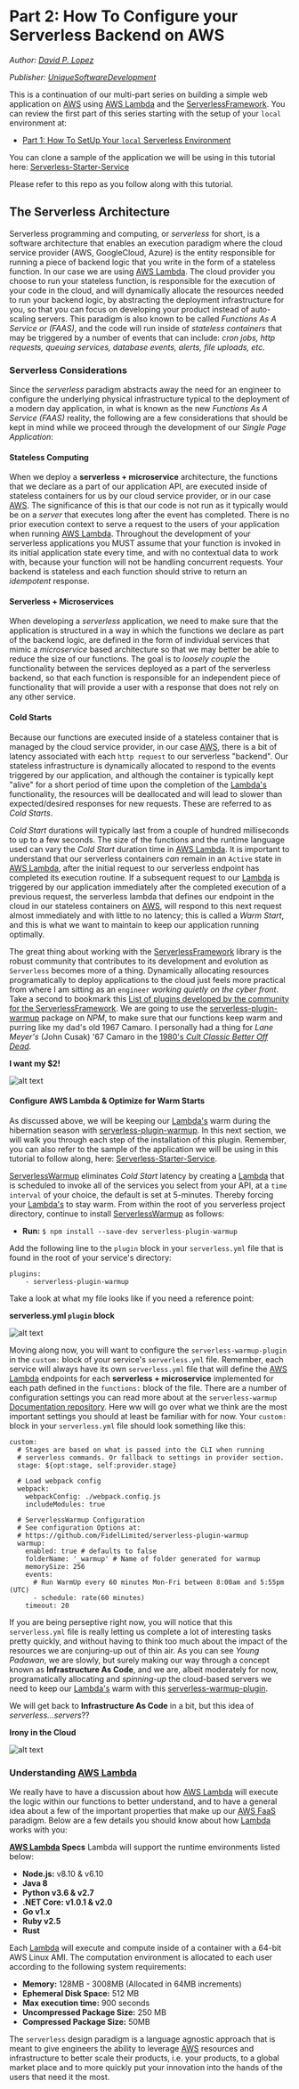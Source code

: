 # Part 2: How To Configure your Serverless Backend on AWS

*Author: [David P. Lopez](http://www.DavidPLopez.com)*

*Publisher: [UniqueSoftwareDevelopment](https://www.uniquesoftwaredev.com)*

This is a continuation of our multi-part series on building a simple web application on [AWS]() using [AWS Lambda]() and the [ServerlessFramework](). You can review the first part of this series starting with the setup of your `local` environment at:

* [Part 1: How To SetUp Your `local` Serverless Environment](https://github.com/lopezdp/TechnicalArticles/blob/master/HowToSetUpYourLocalServerlessEnvironment.md)

You can clone a sample of the application we will be using in this tutorial here: [Serverless-Starter-Service](https://github.com/lopezdp/ServerlessStarterService.git)

Please refer to this repo as you follow along with this tutorial.

## The Serverless Architecture

Serverless programming and computing, or *serverless* for short, is a software architecture that enables an execution paradigm where the cloud service provider (AWS, GoogleCloud, Azure) is the entity responsible for running a piece of backend logic that you write in the form of a stateless function. In our case we are using [AWS Lambda](). The cloud provider you choose to run your stateless function, is responsible for the execution of your code in the cloud, and will dynamically allocate the resources needed to run your backend logic, by abstracting the deployment infrastructure for you, so that you can focus on developing your product instead of auto-scaling servers. This paradigm is also known to be called *Functions As A Service or (FAAS)*, and the code will run inside of *stateless containers* that may be triggered by a number of events that can include: *cron jobs, http requests, queuing services, database events, alerts, file uploads, etc.*

### Serverless Considerations

Since the *serverless* paradigm abstracts away the need for an engineer to configure the underlying physical infrastructure typical to the deployment of a modern day application, in what is known as the new *Functions As A Service (FAAS)* reality, the following are a few considerations that should be kept in mind while we proceed through the development of our *Single Page Application*:

#### Stateless Computing

When we deploy a **serverless + microservice** architecture, the functions that we declare as a part of our application API, are executed inside of stateless containers for us by our cloud service provider, or in our case [AWS](). The significance of this is that our code is not run as it typically would be on a *server* that executes long after the event has completed. There is no prior execution context to serve a request to the users of your application when running [AWS Lambda](). Throughout the development of your serverless applications you MUST assume that your function is invoked in its initial application state every time, and with no contextual data to work with, because your function will not be handling concurrent requests. Your backend is stateless and each function should strive to return an *idempotent* response.

#### Serverless + Microservices

When developing a *serverless* application, we need to make sure that the application is structured in a way in which the functions we declare as part of the backend logic, are defined in the form of individual services that mimic a *microservice* based architecture so that we may better be able to reduce the size of our functions. The goal is to *loosely couple* the functionality between the services deployed as a part of the serverless backend, so that each function is responsible for an independent piece of functionality that will provide a user with a response that does not rely on any other service. 

#### Cold Starts

Because our functions are executed inside of a stateless container that is managed by the cloud service provider, in our case [AWS](), there is a bit of latency associated with each `http request` to our serverless "backend". Our stateless infrastructure is dynamically allocated to respond to the events triggered by our application, and although the container is typically kept "alive" for a short period of time upon the completion of the [Lambda's]() functionality, the resources will be deallocated and will lead to slower than expected/desired responses for new requests. These are referred to as *Cold Starts*. 

*Cold Start* durations will typically last from a couple of hundred milliseconds to up to a few seconds. The size of the functions and the runtime language used can vary the *Cold Start* duration time in [AWS Lambda](). It is important to understand that our serverless containers *can* remain in an `Active` state in [AWS Lambda](), after the initial request to our serverless endpoint has completed its execution routine. If a subsequent request to our [Lambda]() is triggered by our application immediately after the completed execution of a previous request, the serverless lambda that defines our endpoint in the cloud in our stateless containers on [AWS](), will respond to this next request almost immediately and with little to no latency; this is called a *Warm Start*, and this is what we want to maintain to keep our application running optimally.

The great thing about working with the [ServerlessFramework]() library is the robust community that contributes to its development and evolution as `Serverless` becomes more of a thing. Dynamically allocating resources programatically to deploy applications to the cloud just feels more practical from where I am sitting as an `engineer` *working quietly on the cyber front*. Take a second to bookmark this [List of plugins developed by the community for the ServerlessFramework](https://github.com/Jimdo/plugins-serverless). We are going to use the [serverless-plugin-warmup](https://github.com/FidelLimited/serverless-plugin-warmup) package on *NPM*, to make sure that our functions keep warm and purring like my dad's old 1967 Camaro. I personally had a thing for *Lane Meyer's* (John Cusak) '67 Camaro in the [1980's *Cult Classic* *Better Off Dead*](https://www.youtube.com/watch?v=jfatrAqd22c).

**I want my $2!**

![alt text](https://github.com/lopezdp/TechnicalArticles/blob/master/img/warmStartCamaro.jpg#center "I still want my $2!!!")

#### Configure AWS Lambda & Optimize for Warm Starts

As discussed above, we will be keeping our [Lambda's]() warm during the hibernation season with [serverless-plugin-warmup](https://github.com/FidelLimited/serverless-plugin-warmup).  In this next section, we will walk you through each step of the installation of this plugin. Remember, you can also refer to the sample of the application we will be using in this tutorial to follow along, here: [Serverless-Starter-Service](https://github.com/lopezdp/ServerlessStarterService.git). 

[ServerlessWarmup](https://github.com/FidelLimited/serverless-plugin-warmup) eliminates *Cold Start* latency by creating a [Lambda]() that is scheduled to invoke all of the services you select from your API, at a `time interval` of your choice, the default is set at 5-minutes. Thereby forcing your [Lambda's]() to stay warm. From within the root of you serverless project directory, continue to install [ServerlessWarmup](https://github.com/FidelLimited/serverless-plugin-warmup) as follows:

* **Run:** `$ npm install --save-dev serverless-plugin-warmup`

Add the following line to the `plugin` block in your `serverless.yml` file that is found in the root of your service's directory:

```
plugins:
	- serverless-plugin-warmup
```

Take a look at what my file looks like if you need a reference point:

**serverless.yml `plugin` block**

![alt text](https://github.com/lopezdp/TechnicalArticles/blob/master/img/serverless-warmup-blockYML.png#center "Serverless.yml Plugins!")

Moving along now, you will want to configure the `serverless-warmup-plugin` in the `custom:` block of your service's `serverless.yml` file. Remember, each service will always have its own `serverless.yml` file that will define the [AWS Lambda]() endpoints for each **serverless + microservice** implemented for each path defined in the `functions:` block of the file. There are a number of configuration settings you can read more about at the `serverless-warmup` [Documentation repository](https://github.com/FidelLimited/serverless-plugin-warmup). Here ww will go over what we think are the most important settings you should at least be familiar with for now. Your `custom:` block in your `serverless.yml` file should look something like this:

```
custom:
  # Stages are based on what is passed into the CLI when running
  # serverless commands. Or fallback to settings in provider section.
  stage: ${opt:stage, self:provider.stage}
  
  # Load webpack config
  webpack:
    webpackConfig: ./webpack.config.js
    includeModules: true

  # ServerlessWarmup Configuration
  # See configuration Options at:
  # https://github.com/FidelLimited/serverless-plugin-warmup
  warmup:
    enabled: true # defaults to false
    folderName: '_warmup' # Name of folder generated for warmup
    memorySize: 256
    events:
      # Run WarmUp every 60 minutes Mon-Fri between 8:00am and 5:55pm (UTC)
      - schedule: rate(60 minutes) 
    timeout: 20
```

If you are being perseptive right now, you will notice that this `serverless.yml` file is really letting us complete a lot of interesting tasks pretty quickly, and without having to think too much about the impact of the resources we are conjuring-up out of thin air. As you can see *Young Padawan*, we are slowly, but surely making our way through a concept known as **Infrastructure As Code**, and we are, albeit moderately for now, programatically allocating and *spinning-up* the cloud-based servers we need to keep our [Lambda's]() warm with this [serverless-warmup-plugin](https://github.com/FidelLimited/serverless-plugin-warmup).

We will get back to **Infrastructure As Code** in a bit, but this idea of *serverless...servers*?? 

**Irony in the Cloud**

![alt text](https://github.com/lopezdp/TechnicalArticles/blob/master/img/cloud-servers.png#center "Serverless Servers...")

### Understanding [AWS Lambda]()

We really have to have a discussion about how [AWS Lambda]() will execute the logic within our functions to better understand, and to have a general idea about a few of the important properties that make up our [AWS FaaS]() paradigm. Below are a few details you should know about how [Lambda]() works with you:

**[AWS Lambda]() Specs**
Lambda will support the runtime environments listed below:
* **Node.js:** v8.10 & v6.10
* **Java 8**
* **Python v3.6 & v2.7**
* **.NET Core: v1.0.1 & v2.0**
* **Go v1.x**
* **Ruby v2.5**
* **Rust**

Each [Lambda]() will execute and compute inside of a container with a 64-bit AWS Linux AMI. The computation environment is allocated to each user according to the following system requirements:
* **Memory:** 128MB - 3008MB (Allocated in 64MB increments)
* **Ephemeral Disk Space:** 512 MB
* **Max execution time:** 900 seconds
* **Uncompressed Package Size:** 250 MB
* **Compressed Package Size:** 50MB

The `serverless` design paradigm is a language agnostic approach that is meant to give engineers the ability to leverage [AWS]() resources and infrastructure to better scale their products, i.e. your products, to a global market place and to more quickly put your innovation into the hands of the users that need it the most.






















